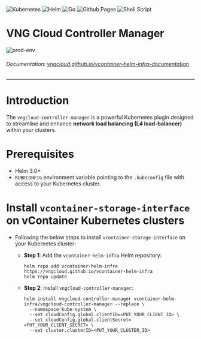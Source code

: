 ![Kubernetes](https://img.shields.io/badge/kubernetes-%23326ce5.svg?style=for-the-badge&logo=kubernetes&logoColor=white) ![Helm](https://img.shields.io/badge/Helm-0F1689?style=for-the-badge&logo=Helm&labelColor=0F1689) ![Go](https://img.shields.io/badge/go-%2300ADD8.svg?style=for-the-badge&logo=go&logoColor=white) ![Github Pages](https://img.shields.io/badge/github%20pages-121013?style=for-the-badge&logo=github&logoColor=white) ![Shell Script](https://img.shields.io/badge/shell_script-%23121011.svg?style=for-the-badge&logo=gnu-bash&logoColor=white)
# VNG Cloud Controller Manager
![prod-env](https://badgen.net/badge/PRODUCTION/environment/blue?icon=github)
###### Documentation: [vngcloud.github.io/vcontainer-helm-infra-documentation](https://vngcloud.github.io/vcontainer-helm-infra-documentation)

<hr>

# Introduction
The `vngcloud-controller-manager` is a powerful Kubernetes plugin designed to streamline and enhance **network load balancing (L4 load-balancer)** within your clusters. 



# Prerequisites
- Helm 3.0+
- `KUBECONFIG` environment variable pointing to the `.kubeconfig` file with access to your Kubernetes cluster.

# Install `vcontainer-storage-interface` on vContainer Kubernetes clusters
- Following the below steps to install `vcontainer-storage-interface` on your Kubernetes cluster:
  - **Step 1**: Add the `vcontainer-helm-infra` Helm repository:
    ```
    helm repo add vcontainer-helm-infra https://vngcloud.github.io/vcontainer-helm-infra
    helm repo update
    ```

  - **Step 2**: Install `vngcloud-controller-manager`:
    ```
    helm install vngcloud-controller-manager vcontainer-helm-infra/vngcloud-controller-manager --replace \
      --namespace kube-system \
      --set cloudConfig.global.clientID=<PUT_YOUR_CLIENT_ID> \
      --set cloudConfig.global.clientSecret=<PUT_YOUR_CLIENT_SECRET> \
      --set cluster.clusterID=<PUT_YOUR_CLUSTER_ID>
    ```
